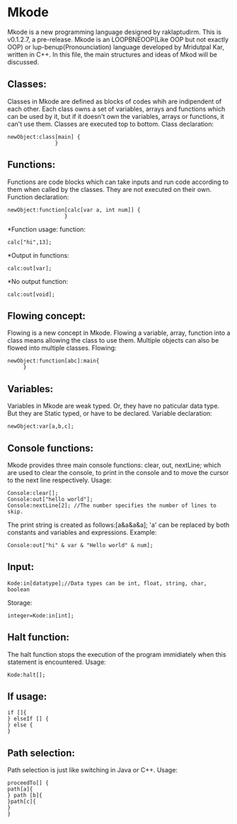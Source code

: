 # Mkode
Mkode is a new programming language designed by raklaptudirm. 
This is v0.1.2.7, a pre-release.
Mkode is an LOOPBNEOOP(Like OOP but not exactly OOP) or lup-benup(Pronounciation) language developed by Mridutpal Kar, written in C++.
In this file, the main structures and ideas of Mkod will be discussed.

## Classes:
Classes in Mkode are defined as blocks of codes whih are indipendent of each other. Each class owns a set of variables, arrays and functions which can be used by it, but if it doesn't own the variables, arrays or functions, it can't use them. Classes are executed top to bottom.
Class declaration: 

    newObject:class[main] {
                   }

## Functions:
Functions are code blocks which can take inputs and run code according to them when called by the classes. They are not executed on their own.
Function declaration:

    newObject:function[calc[var a, int num]] {
                      }
*Function usage: function:

    calc["hi",13];
*Output in functions: 

    calc:out[var];
*No output function: 

    calc:out[void];

## Flowing concept:
Flowing is a new concept in Mkode. Flowing a variable, array, function into a class means allowing the class to use them. Multiple objects can also be flowed into multiple classes.
Flowing: 

    newObject:function[abc]:main{
         }

## Variables:
Variables in Mkode are weak typed. Or, they have no paticular data type. But they are Static typed, or have to be declared.
Variable declaration: 

    newObject:var[a,b,c];

## Console functions:
Mkode provides three main console functions: clear, out, nextLine; which are used to clear the console, to print in the console and to move the cursor to the next line respectively.
Usage: 

    Console:clear[];
    Console:out["hello world"];
    Console:nextLine[2]; //The number specifies the number of lines to skip.
The print string is created as follows:[a&a&a&a];
'a' can be replaced by both constants and variables and expressions.
Example: 

    Console:out["hi" & var & "Hello world" & num];

## Input:
    Kode:in[datatype];//Data types can be int, float, string, char, boolean
Storage: 

    integer=Kode:in[int];

## Halt function:
The halt function stops the execution of the program immidiately when this statement is encountered.
Usage: 

    Kode:halt[];

## If usage:

    if []{
    } elseIf [] {
    } else {
    }

## Path selection:
Path selection is just like switching in Java or C++.
Usage: 

    proceedTo[] {
    path[a]{
    } path [b]{
    }path[c]{
    }
    }
